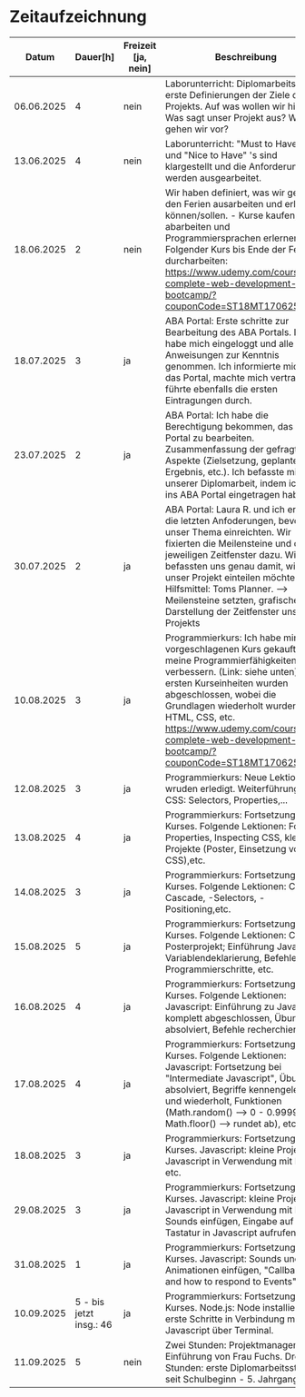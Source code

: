 # Zeitaufzeichnung

| Datum | Dauer[h]| Freizeit [ja, nein] |Beschreibung|
|---|---|---|---|
|06.06.2025|4|nein|Laborunterricht: Diplomarbeitsstart - erste Definierungen der Ziele des Projekts. Auf was wollen wir hinaus? Was sagt unser Projekt aus? Wie gehen wir vor?|
|13.06.2025|4|nein|Laborunterricht: "Must to Have" 's und "Nice to Have" 's sind klargestellt und die Anforderungen werden ausgearbeitet. | 
|18.06.2025|2|nein|Wir haben definiert, was wir genau in den Ferien ausarbeiten und erledigen können/sollen. - Kurse kaufen, abarbeiten und Programmiersprachen erlernen. Folgender Kurs bis Ende der Ferien durcharbeiten: https://www.udemy.com/course/the-complete-web-development-bootcamp/?couponCode=ST18MT170625B|
|18.07.2025|3|ja|ABA Portal: Erste schritte zur Bearbeitung des ABA Portals. Ich habe mich eingeloggt und alle Anweisungen zur Kenntnis genommen. Ich informierte mich über das Portal, machte mich vertraut und führte ebenfalls die ersten Eintragungen durch.|
|23.07.2025|2|ja|ABA Portal: Ich habe die Berechtigung bekommen, das ABA Portal zu bearbeiten. Zusammenfassung der gefragten Aspekte (Zielsetzung, geplantes Ergebnis, etc.). Ich befasste mich mit unserer Diplomarbeit, indem ich sie ins ABA Portal eingetragen habe.|
|30.07.2025|2|ja|ABA Portal: Laura R. und ich erfüllten die letzten Anfoderungen, bevor wir unser Thema einreichten. Wir fixierten die Meilensteine und die jeweiligen Zeitfenster dazu. Wir befassten uns genau damit, wie wir unser Projekt einteilen möchten. Hilfsmittel: Toms Planner. --> Meilensteine setzten, grafische Darstellung der Zeitfenster unseres Projekts|
|10.08.2025|3|ja|Programmierkurs: Ich habe mir den vorgeschlagenen Kurs gekauft, um meine Programmierfähigkeiten zu verbessern. (Link: siehe unten) Die ersten Kurseinheiten wurden abgeschlossen, wobei die Grundlagen wiederholt wurden --> HTML, CSS, etc. https://www.udemy.com/course/the-complete-web-development-bootcamp/?couponCode=ST18MT170625B|
|12.08.2025|3|ja|Programmierkurs: Neue Lektionen wruden erledigt. Weiterführung von CSS: Selectors, Properties,...|
|13.08.2025|4|ja|Programmierkurs: Fortsetzung des Kurses. Folgende Lektionen: Font Properties, Inspecting CSS, kleine Projekte (Poster, Einsetzung von CSS),etc.|
|14.08.2025|3|ja|Programmierkurs: Fortsetzung des Kurses. Folgende Lektionen: CSS -Cascade, -Selectors, -Positioning,etc.|
|15.08.2025|5|ja|Programmierkurs: Fortsetzung des Kurses. Folgende Lektionen: CSS -Posterprojekt; Einführung Javascript: Variablendeklarierung, Befehle, erste Programmierschritte, etc.|
|16.08.2025|4|ja|Programmierkurs: Fortsetzung des Kurses. Folgende Lektionen: Javascript: Einführung zu Javascript komplett abgeschlossen, Übungen absolviert, Befehle recherchiert, etc.|
|17.08.2025|4|ja|Programmierkurs: Fortsetzung des Kurses. Folgende Lektionen: Javascript: Fortsetzung bei "Intermediate Javascript", Übungen absolviert, Begriffe kennengelernt und wiederholt, Funktionen (Math.random() --> 0 - 0.9999, Math.floor() --> rundet ab), etc.|
|18.08.2025|3|ja|Programmierkurs: Fortsetzung des Kurses. Javascript: kleine Projekte, Javascript in Verwendung mit HTML, etc.|
|29.08.2025|3|ja|Programmierkurs: Fortsetzung des Kurses. Javascript: kleine Projekte, Javascript in Verwendung mit HTML, Sounds einfügen, Eingabe auf der Tastatur in Javascript aufrufen, etc.|
|31.08.2025|1|ja|Programmierkurs: Fortsetzung des Kurses. Javascript: Sounds und Animationen einfügen, "Callbacks and how to respond to Events" |
|10.09.2025|5 - bis jetzt insg.: 46|ja|Programmierkurs: Fortsetzung des Kurses. Node.js: Node installiert und erste Schritte in Verbindung mit Javascript über Terminal.|
|11.09.2025|5|nein|Zwei Stunden: Projektmanagement Einführung von Frau Fuchs. Drei Stunden: erste Diplomarbeitsstunden seit Schulbeginn - 5. Jahrgang.|


